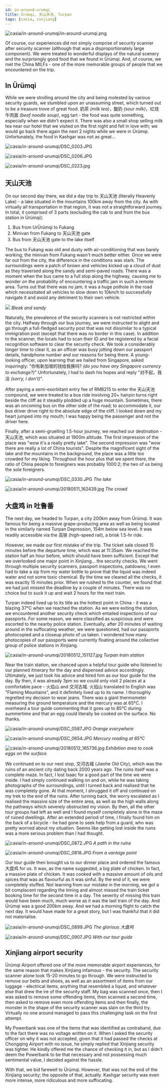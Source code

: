 ```yaml
---
id: in-around-urumqi
title: Ürümqi, 天山天池, Turpan
tags: [casia, xinjiang]
---
```


![casia/in-around-urumqi/in-around-urumqi.png](/img/casia/in-around-urumqi/in-around-urumqi.png)

Of course, our experiences did not simply comprise of security scanner after security scanner (although that was a disproportionately large component). We were treated to wonderful displays of the natural scenery and the surprisingly good food that we found in Ürümqi. And, of course, we met the China MILFs - one of the more memorable groups of people that we encountered on the trip.

<!--truncate-->

## In Ürümqi

While we were strolling around the city and being molested by various security guards, we stumbled upon an unassuming street, which turned out to be a treasure trove of great food. 奶茶 *(milk tea)*，酸奶 *(sour milk)*，红烧牛肉面 *(beef noodle soup)*, egg tart - the food was quite something, especially when we didn't expect it. There was also a small shop selling milk tea near our hotel that we visited on the first night and fell in love with; we would go back there again the next 2 nights while we were in Ürümqi. Unfortunately, the food in Kashgar was not as great...

![casia/in-around-urumqi/DSC_0203.JPG](/img/casia/in-around-urumqi/DSC_0203.JPG)

![casia/in-around-urumqi/DSC_0206.JPG](/img/casia/in-around-urumqi/DSC_0206.JPG)

![casia/in-around-urumqi/DSC_0223.jpg](/img/casia/in-around-urumqi/DSC_0223.jpg)

## 天山天池

On our second day there, we did a day trip to 天山天池 (literally Heavenly Lake) - a lake situated in the mountains 100km away from the city. As with virtually all transportation in that region, it was not a straightforward journey. In total, it comprised of 3 parts (excluding the cab to and from the bus station in Ürümqi):

1. Bus from UrÜrümqi to Fukang
1. Minivan from Fukang to 天山天池 gate
1. Bus from 天山天池 gate to the lake itself

The bus to Fukang was old and dusty with air-conditioning that was barely working; the minivan from Fukang wasn't much better either. Once we were far out from the city, the difference in the conditions was stark. The surroundings were a patch of brown and vehicles kicked up a cloud of dust as they traversed along the sandy and semi-paved roads. There was a moment when the bus came to a full stop along the highway, causing me to wonder on the probability of encountering a traffic jam in such a remote area. Turns out that there was no jam; it was a huge pothole in the road which necessitated all vehicles to slow down to 10km/h to successfully navigate it and avoid any detriment to their own vehicle.

![](/img/casia/in-around-urumqi/20180511_184833.jpg)
*Bleak and sandy*

Naturally, the prevalence of the security scanners is not restricted within the city. Halfway through our bus journey, we were instructed to alight and go through a full-fledged security post that was not dissimilar to a typical immigration post (except that there was no border in this case). In addition to the scanner, the locals had to scan their ID and be registered by a facial recognition software to clear the security check. We took a considerably longer time to clear it, as an officer was busy jotting down our passport details, handphone number and our reasons for being there. A young-looking officer, upon learning that we hailed from Singapore, asked inquiringly: "你有新加坡的钱给我换吗? *(do you have any Singapore currency to exchange?)*" Unfortunately, I had to dash his hopes and reply "对不起，我没 *(sorry, I don't)*".

After paying a semi-exorbitant entry fee of RMB215 to enter the 天山天池 compound, we were treated to a bus ride involving 20+ hairpin turns right beside the cliff as it steadily plodded up a huge mountain. Sometimes, there was an oncoming bus on the other side of the road; to accommodate it, our bus driver drive right to the absolute edge of the cliff. I looked down and my heart jumped into my mouth; I was happy being the passenger and not the driver here.

Finally, after a semi-gruelling 1.5-hour journey, we reached our destination - 天山天池, which was situated at 1900m altitude. The first impression of the place was "wow it's a really pretty lake". The second impression was "wow there are really a lot of China tourists". Despite the magnificent sight of the lake and the mountains in the background, the place was a little too crowded for my liking. Throughout the hour plus that we spent there, the ratio of China people to foreigners was probably 1000:2; the two of us being the sole foreigners.

![casia/in-around-urumqi/DSC_0330.JPG](/img/casia/in-around-urumqi/DSC_0330.JPG)
*The lake*

![casia/in-around-urumqi/20180511_162439.jpg](/img/casia/in-around-urumqi/20180511_162439.jpg)
*The crowd*

## 大盘鸡 in 吐鲁番

The next day, we headed to Turpan, a city 200km away from Ürümqi. It was famous for being a massive grape-producing area as well as being located in the similarly named Turpan Depression, 154m below sea level. It was readily accessible via the 高铁 (high-speed rail), a brisk 1.5-hr ride.

However, we made our first mistake of the trip. The ticket sale closed 15 minutes before the departure time, which was at 11:35am. We reached the station half an hour before, which should have been sufficient. Except that we overlooked one major point in Xinjiang... the security checks. We went through multiple security scanners, passport inspections, patdowns; I even had to take a sip from my water bottle to prove that the liquid was indeed water and not some toxic chemical. By the time we cleared all the checks, it was exactly 15 minutes prior. When we rushed to the counter, we found that we had just missed the deadline by a couple of minutes. There was no choice but to suck it up and wait 2 hours for the next train.

Turpan indeed lived up to its title as the hottest point in China - it was a blazing 37°C when we reached the station. As we were exiting the station, we encountered another security check which entailed inspections of our passports. For some reason, we were classified as suspicious and were escorted to the nearby police station. Eventually, after 20 minutes of waiting around in the suffocating weather, we were questioned, had our passports photocopied and a closeup photo of us taken. I wondered how many photocopies of our passports were currently floating around the collective group of police stations in Xinjiang.

![casia/in-around-urumqi/20180512_151127.jpg](/img/casia/in-around-urumqi/20180512_151127.jpg)
*Turpan train station*

Near the train station, we chanced upon a helpful tour guide who listened to our planned itinerary for the day and dispensed advice accordingly. Ultimately, we just took his advice and hired him as our tour guide for the day. By then, it was already 3pm so we could only visit 2 places at a comfortable pace - 火焰山 and 交河古城. 火焰山 translated to English was "Flaming Mountains", and it definitely lived up to its name. I thoroughly regretted my decision to wear jeans. There was a giant thermometer measuring the ground temperature and the mercury was at 65°C. I overheard a tour guide commenting that it goes up to 85°C during summertime and that an egg could literally be cooked on the surface. No thanks.

![casia/in-around-urumqi/DSC_0587.JPG](/img/casia/in-around-urumqi/DSC_0587.JPG)
*Orange everywhere*

![casia/in-around-urumqi/DSC_0654.JPG](/img/casia/in-around-urumqi/DSC_0654.JPG)
*Mercury reading at 65°C*

![casia/in-around-urumqi/20180512_165736.jpg](/img/casia/in-around-urumqi/20180512_165736.jpg)
*Exhibition area to cook eggs on the surface*

We continued on to our next stop, 交河古城 (Jiaohe Old City), which was the ruins of an ancient city dating back 2000 years ago. The ruins itself was a complete maze. In fact, I lost Isaac for a good part of the time we were inside. I had simply continued walking on and on, while he was taking photographs of the surroundings, until I turned back and realised that he was completely gone. At that moment, I shrugged it off and continued on my trek to the end of the ruins. After turning back, the worry escalated as I realised the massive size of the entire area, as well as the high walls along the pathways which severely obstructed my vision. By then, all the other tour groups had left as well and I found myself completely alone in the maze of ruined dwellings. After an extended period of time, I finally found him on the back of a bicycle - he had gone to seek help from a guard, who was pretty worried about my situation. Seems like getting lost inside the ruins was a more serious problem than I had thought.

![casia/in-around-urumqi/DSC_0872.JPG](/img/casia/in-around-urumqi/DSC_0872.JPG)
*A path in the ruins*

![casia/in-around-urumqi/DSC_0818.JPG](/img/casia/in-around-urumqi/DSC_0818.JPG)
*From a vantage point*

Our tour guide then brought us to our dinner place and ordered the famous 大盘鸡 for us. It was, as the name suggested, a big plate of chicken. In fact, a massive plate of chicken. It was cooked with a massive amount of oils and spices that was as flavourful as it was sinful. By the end of it, we were completely stuffed. Not learning from our mistake in the morning, we got a bit complacent regarding the timing and almost missed the train ticket booking time for the second time in a day. The severity of missing this train would have been much, much worse as it was the last train of the day. And Ürümqi was a good 200km away. And we had a morning flight to catch the next day. It would have made for a great story, but I was thankful that it did not materialise.

![casia/in-around-urumqi/DSC_0899.JPG](/img/casia/in-around-urumqi/DSC_0899.JPG)
*The glorious 大盘鸡*

![casia/in-around-urumqi/DSC_0907.JPG](/img/casia/in-around-urumqi/DSC_0907.JPG)
*With our tour guide*

## Xinjiang airport security

Ürümqi Airport offered one of the more memorable airport experiences, for the same reason that makes Xinjiang infamous - the security. The security scanner alone took 15-20 minutes to go through. We were instructed to remove our belts and shoes, as well as an assortment of items from our luggage - electrical items, anything that resembled a liquid, and whatever else that drew the ire of the security staff. My bag was scanned once, then I was asked to remove some offending items, then scanned a second time, then asked to remove even more offending items and then finally, the monster in the shape of the security scanner was slain on the third try. Virtually no one around managed to pass this challenging task on the first attempt.

My Powerbank was one of the items that was identified as contraband, due to the fact there was no voltage written on it. When I asked the security officer on why it was not accepted, given that it had passed the checks at Chongqing Airport with no issue, he simply replied that Xinjiang security was tighter. He kindly offered me the chance of checking it in, but as I didn't deem the Powerbank to be that necessary and not possessing much sentimental value, I decided against the hassle.

With that, we bid farewell to Ürümqi. However, that was not the end of the Xinjiang security; the opposite of that, actually. Kashgar security was even more intense, more ridiculous and more suffocating.
